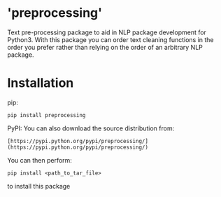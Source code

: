 # 'preprocessing'

Text pre-processing package to aid in NLP package development for Python3. With this package you can order text cleaning functions in the order you prefer rather than relying on the order of an arbitrary NLP package.

# Installation

pip:
~~~~
pip install preprocessing
~~~~

PyPI:
You can also download the source distribution from:
~~~~
[https://pypi.python.org/pypi/preprocessing/](https://pypi.python.org/pypi/preprocessing/)
~~~~
You can then perform:
~~~~
pip install <path_to_tar_file>
~~~~
to install this package